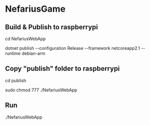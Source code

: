 # NefariusGame

## Build & Publish to raspberrypi

cd NefariusWebApp

dotnet publish --configuration Release --framework netcoreapp2.1 --runtime debian-arm

## Copy "publish" folder to raspberrypi

cd publish

sudo chmod 777 ./NefariusWebApp

## Run
./NefariusWebApp
